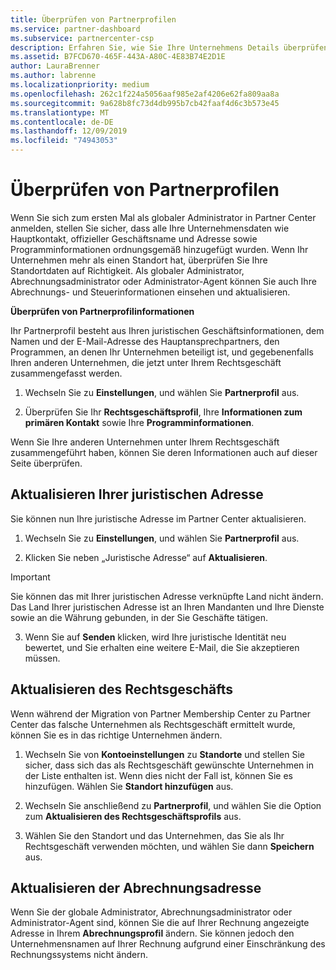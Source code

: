 ```yaml
---
title: Überprüfen von Partnerprofilen
ms.service: partner-dashboard
ms.subservice: partnercenter-csp
description: Erfahren Sie, wie Sie Ihre Unternehmens Details überprüfen, wie z. b. primäre Kontakt-, Adress-und Programminformationen Sie können auch ihre rechtlichen und Abrechnungs bezogenen Adressen aktualisieren.
ms.assetid: B7FCD670-465F-443A-A80C-4E83B74E2D1E
author: LauraBrenner
ms.author: labrenne
ms.localizationpriority: medium
ms.openlocfilehash: 262c1f224a5056aaf985e2af4206e62fa809aa8a
ms.sourcegitcommit: 9a628b8fc73d4db995b7cb42faaf4d6c3b573e45
ms.translationtype: MT
ms.contentlocale: de-DE
ms.lasthandoff: 12/09/2019
ms.locfileid: "74943053"
---
```

# <a name="verify-your-partner-profile"></a>Überprüfen von Partnerprofilen

Wenn Sie sich zum ersten Mal als globaler Administrator in Partner Center anmelden, stellen Sie sicher, dass alle Ihre Unternehmensdaten wie Hauptkontakt, offizieller Geschäftsname und Adresse sowie Programminformationen ordnungsgemäß hinzugefügt wurden. Wenn Ihr Unternehmen mehr als einen Standort hat, überprüfen Sie Ihre Standortdaten auf Richtigkeit. Als globaler Administrator, Abrechnungsadministrator oder Administrator-Agent können Sie auch Ihre Abrechnungs- und Steuerinformationen einsehen und aktualisieren. 

**Überprüfen von Partnerprofilinformationen**

Ihr Partnerprofil besteht aus Ihren juristischen Geschäftsinformationen, dem Namen und der E-Mail-Adresse des Hauptansprechpartners, den Programmen, an denen Ihr Unternehmen beteiligt ist, und gegebenenfalls Ihren anderen Unternehmen, die jetzt unter Ihrem Rechtsgeschäft zusammengefasst werden.

1.  Wechseln Sie zu **Einstellungen**, und wählen Sie **Partnerprofil** aus.

2.  Überprüfen Sie Ihr **Rechtsgeschäftsprofil**, Ihre **Informationen zum primären Kontakt** sowie Ihre **Programminformationen**.

Wenn Sie Ihre anderen Unternehmen unter Ihrem Rechtsgeschäft zusammengeführt haben, können Sie deren Informationen auch auf dieser Seite überprüfen.

## <a name="update-your-legal-address"></a>Aktualisieren Ihrer juristischen Adresse

Sie können nun Ihre juristische Adresse im Partner Center aktualisieren.

1. Wechseln Sie zu **Einstellungen**, und wählen Sie **Partnerprofil** aus. 

2. Klicken Sie neben „Juristische Adresse“ auf **Aktualisieren**. 

>[!Important]
>Sie können das mit Ihrer juristischen Adresse verknüpfte Land nicht ändern. Das Land Ihrer juristischen Adresse ist an Ihren Mandanten und Ihre Dienste sowie an die Währung gebunden, in der Sie Geschäfte tätigen. 

3. Wenn Sie auf **Senden** klicken, wird Ihre juristische Identität neu bewertet, und Sie erhalten eine weitere E-Mail, die Sie akzeptieren müssen.

## <a name="update-legal-business"></a>Aktualisieren des Rechtsgeschäfts

Wenn während der Migration von Partner Membership Center zu Partner Center das falsche Unternehmen als Rechtsgeschäft ermittelt wurde, können Sie es in das richtige Unternehmen ändern.

1. Wechseln Sie von **Kontoeinstellungen** zu **Standorte** und stellen Sie sicher, dass sich das als Rechtsgeschäft gewünschte Unternehmen in der Liste enthalten ist. Wenn dies nicht der Fall ist, können Sie es hinzufügen. Wählen Sie **Standort hinzufügen** aus.

2.  Wechseln Sie anschließend zu **Partnerprofil**, und wählen Sie die Option zum **Aktualisieren des Rechtsgeschäftsprofils** aus.

3.  Wählen Sie den Standort und das Unternehmen, das Sie als Ihr Rechtsgeschäft verwenden möchten, und wählen Sie dann **Speichern** aus.

## <a name="update-your-billing-address"></a>Aktualisieren der Abrechnungsadresse

Wenn Sie der globale Administrator, Abrechnungsadministrator oder Administrator-Agent sind, können Sie die auf Ihrer Rechnung angezeigte Adresse in Ihrem **Abrechnungsprofil** ändern. Sie können jedoch den Unternehmensnamen auf Ihrer Rechnung aufgrund einer Einschränkung des Rechnungssystems nicht ändern.

 


